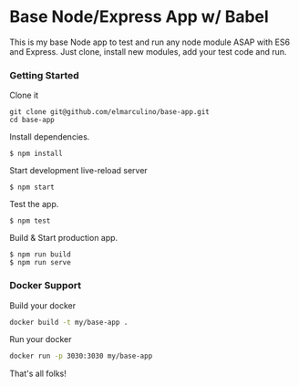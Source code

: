 # Base Node/Express App w/ Babel

This is my base Node app to test and run any node module ASAP with ES6 and Express. Just clone, install new modules, add your test code and run.

### Getting Started

Clone it
```shell
git clone git@github.com/elmarculino/base-app.git
cd base-app
```

Install dependencies.
```shell
$ npm install
```

Start development live-reload server
```shell
$ npm start
```

Test the app.
```shell
$ npm test
```

Build & Start production app.
```shell
$ npm run build
$ npm run serve
```


### Docker Support

Build your docker
```sh
docker build -t my/base-app .
```

Run your docker
```sh
docker run -p 3030:3030 my/base-app
```


That's all folks!
